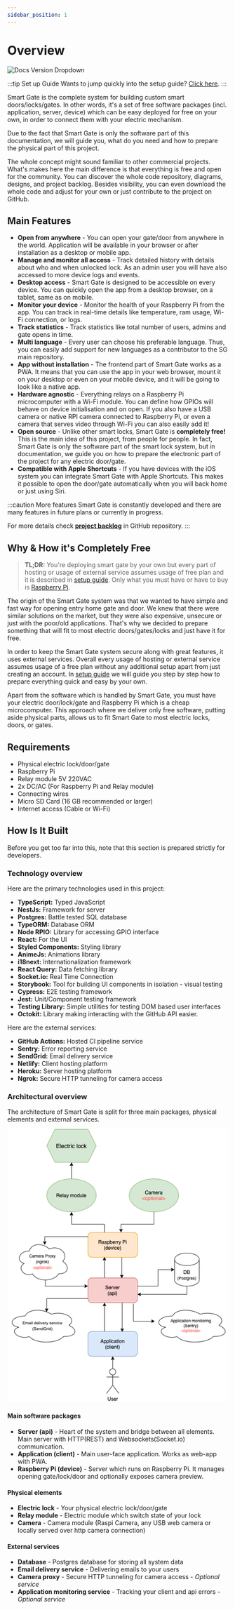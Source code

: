 ```yaml
---
sidebar_position: 1
---
```


# Overview

![Docs Version Dropdown](/img/banner-about.png)

:::tip Set up Guide
Wants to jump quickly into the setup guide? [Click here](guide/intro.md).
:::

Smart Gate is the complete system for building custom smart doors/locks/gates.
In other words, it's a set of free software packages (incl. application, server, device) which can be easy deployed for free on your own,
in order to connect them with your electric mechanism.

Due to the fact that Smart Gate is only the software part of this documentation, we will guide you,
what do you need and how to prepare the physical part of this project.

The whole concept might sound familiar to other commercial projects.
What's makes here the main difference is that everything is free and open for the community.
You can discover the whole code repository, diagrams, designs, and project backlog.
Besides visibility, you can even download the whole code and adjust for your own or just contribute to the project on GitHub.

## Main Features

- **Open from anywhere** - You can open your gate/door from anywhere in the world.
  Application will be available in your browser or after installation as a desktop or mobile app.
- **Manage and monitor all access** - Track detailed history with details about who and when unlocked lock.
  As an admin user you will have also accessed to more device logs and events.
- **Desktop access** -
  Smart Gate is designed to be accessible on every device.
  You can quickly open the app from a desktop browser, on a tablet, same as on mobile.
- **Monitor your device** - Monitor the health of your Raspberry Pi from the app.
  You can track in real-time details like temperature, ram usage, Wi-Fi connection, or logs.
- **Track statistics** - Track statistics like total number of users, admins and gate opens in time.
- **Multi language** - Every user can choose his preferable language.
  Thus, you can easily add support for new languages as a contributor to the SG main repository.
- **App without installation** - The frontend part of Smart Gate works as a PWA. It means that you can use the app in your web browser, mount it on your desktop or even on your mobile device, and it will be going to look like a native app.
- **Hardware agnostic** - Everything relays on a Raspberry Pi microcomputer with a Wi-Fi module.
  You can define how GPIOs will behave on device initialisation and on open.
  If you also have a USB camera or native RPI camera connected to Raspberry Pi, or even a camera that serves video through Wi-Fi you can also easily add it!
- **Open source** - Unlike other smart locks, Smart Gate is **completely free!**
  This is the main idea of this project, from people for people.
  In fact, Smart Gate is only the software part of the smart lock system, but in documentation, we guide you on how to prepare the electronic part of the project for any electric door/gate.
- **Compatible with Apple Shortcuts** - If you have devices with the iOS system you can integrate Smart Gate with Apple Shortcuts.
  This makes it possible to open the door/gate automatically when you will back home or just using Siri.

:::caution More features
Smart Gate is constantly developed and there are many features in future plans or currently in progress.

For more details check **[project backlog](https://github.com/Jozwiaczek/smart-gate/projects/1)** in GitHub repository.
:::

## Why & How it's Completely Free

> **TL;DR:** You're deploying smart gate by your own but every part of hosting or usage of external service assumes usage of free plan and
> it is described in [setup guide](guide/intro.md). Only what you must have or have to buy is [Raspberry Pi](https://www.raspberrypi.com/).

The origin of the Smart Gate system was that we wanted to have simple and fast way for opening entry home gate and door.
We knew that there were similar solutions on the market, but they were also expensive, unsecure or just with the poor/old applications.
That's why we decided to prepare something that will fit to most electric doors/gates/locks and just have it for free.

In order to keep the Smart Gate system secure along with great features, it uses external services.
Overall every usage of hosting or external service assumes usage of a free plan without any additional setup apart from just creating an account.
In [setup guide](guide/intro.md) we will guide you step by step how to prepare everything quick and easy by your own.

Apart from the software which is handled by Smart Gate, you must have your electric door/lock/gate and Raspberry Pi which is a cheap microcomputer.
This approach where we deliver only free software, putting aside physical parts, allows us to fit Smart Gate to most electric locks, doors, or gates.

## Requirements

- Physical electric lock/door/gate
- Raspberry Pi
- Relay module 5V 220VAC
- 2x DC/AC (For Raspberry Pi and Relay module)
- Connecting wires
- Micro SD Card (16 GB recommended or larger)
- Internet access (Cable or Wi-Fi)

## How Is It Built

Before you get too far into this, note that this section is prepared strictly for developers.

### Technology overview

Here are the primary technologies used in this project:

- **TypeScript:** Typed JavaScript
- **NestJs:** Framework for server
- **Postgres:** Battle tested SQL database
- **TypeORM:** Database ORM
- **Node RPIO:** Library for accessing GPIO interface
- **React:** For the UI
- **Styled Components:** Styling library
- **AnimeJs:** Animations library
- **i18next:** Internationalization framework
- **React Query:** Data fetching library
- **Socket.io:** Real Time Connection
- **Storybook:** Tool for building UI components in isolation - visual testing
- **Cypress:** E2E testing framework
- **Jest:** Unit/Component testing framework
- **Testing Library:** Simple utilities for testing DOM based user interfaces
- **Octokit:** Library making interacting with the GitHub API easier.

Here are the external services:

- **GitHub Actions:** Hosted CI pipeline service
- **Sentry:** Error reporting service
- **SendGrid:** Email delivery service
- **Netlify:** Client hosting platform
- **Heroku:** Server hosting platform
- **Ngrok:** Secure HTTP tunneling for camera access

### Architectural overview

The architecture of Smart Gate is split for three main packages, physical elements and external services.

![Services Architecture Diagram](../static/diagrams/services-architecture.drawio.png)

#### Main software packages

- **Server (api)** - Heart of the system and bridge between all elements.
  Main server with HTTP(REST) and Websockets(Socket.io) communication.
- **Application (client)** - Main user-face application. Works as web-app with PWA.
- **Raspberry Pi (device)** - Server which runs on Raspberry Pi. It manages opening gate/lock/door and optionally exposes camera preview.

#### Physical elements

- **Electric lock** - Your physical electric lock/door/gate
- **Relay module** - Electric module which switch state of your lock
- **Camera** - Camera module (Raspi Camera, any USB web camera or locally served over http camera connection)

#### External services

- **Database** - Postgres database for storing all system data
- **Email delivery service** - Delivering emails to your users
- **Camera proxy** - Secure HTTP tunneling for camera access - _Optional service_
- **Application monitoring service** - Tracking your client and api errors - _Optional service_
